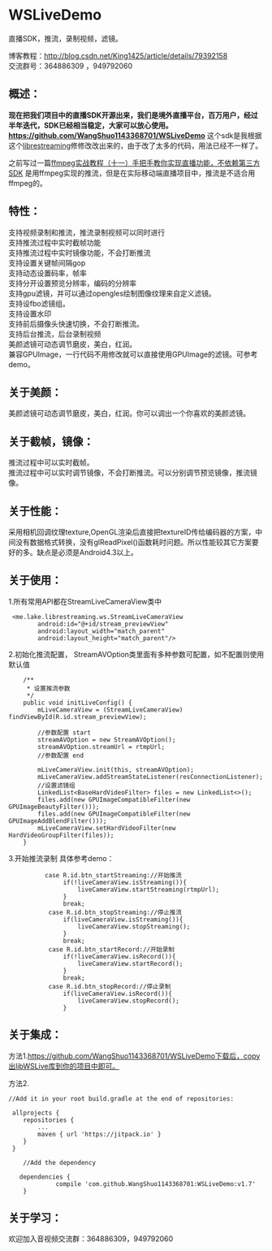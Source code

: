 # WSLiveDemo
直播SDK，推流，录制视频，滤镜。

博客教程：http://blog.csdn.net/King1425/article/details/79392158<br/>
交流群号：364886309 ，949792060

概述：
---
**现在把我们项目中的直播SDK开源出来，我们是境外直播平台，百万用户，经过半年迭代，SDK已经相当稳定，大家可以放心使用。https://github.com/WangShuo1143368701/WSLiveDemo**
这个sdk是我根据这个[librestreaming](https://github.com/lakeinchina/librestreaming)修修改改出来的，由于改了太多的代码，用法已经不一样了。

之前写过一篇[ffmpeg实战教程（十一）手把手教你实现直播功能，不依赖第三方SDK](http://blog.csdn.net/king1425/article/details/72560673)
是用ffmpeg实现的推流，但是在实际移动端直播项目中，推流是不适合用ffmpeg的。

特性：
--
支持视频录制和推流，推流录制视频可以同时进行<br/>
支持推流过程中实时截帧功能<br/>
支持推流过程中实时镜像功能，不会打断推流<br/>
支持设置关键帧间隔gop<br/>
支持动态设置码率，帧率<br/>
支持分开设置预览分辨率，编码的分辨率<br/>
支持gpu滤镜，并可以通过opengles绘制图像纹理来自定义滤镜。<br/>
支持设fbo滤镜组。<br/>
支持设置水印<br/>
支持前后摄像头快速切换，不会打断推流。<br/>
支持后台推流，后台录制视频<br/>
美颜滤镜可动态调节磨皮，美白，红润。<br/>
兼容GPUImage，一行代码不用修改就可以直接使用GPUImage的滤镜。可参考demo。<br/>

关于美颜：
----
美颜滤镜可动态调节磨皮，美白，红润。你可以调出一个你喜欢的美颜滤镜。

关于截帧，镜像：
----
推流过程中可以实时截帧。<br/>
推流过程中可以实时调节镜像，不会打断推流。可以分别调节预览镜像，推流镜像。

关于性能：
-----
采用相机回调纹理texture,OpenGL渲染后直接把textureID传给编码器的方案，中间没有数据格式转换，没有glReadPixel()函数耗时问题。所以性能较其它方案要好的多。缺点是必须是Android4.3以上。

关于使用：
-----

1.所有常用API都在StreamLiveCameraView类中

```
 <me.lake.librestreaming.ws.StreamLiveCameraView
        android:id="@+id/stream_previewView"
        android:layout_width="match_parent"
        android:layout_height="match_parent"/>
```

2.初始化推流配置， StreamAVOption类里面有多种参数可配置，如不配置则使用默认值

```
    /**
     * 设置推流参数
     */
    public void initLiveConfig() {
        mLiveCameraView = (StreamLiveCameraView) findViewById(R.id.stream_previewView);

        //参数配置 start   
        streamAVOption = new StreamAVOption();
        streamAVOption.streamUrl = rtmpUrl;
        //参数配置 end

        mLiveCameraView.init(this, streamAVOption);
        mLiveCameraView.addStreamStateListener(resConnectionListener);
        //设置滤镜组
        LinkedList<BaseHardVideoFilter> files = new LinkedList<>();
        files.add(new GPUImageCompatibleFilter(new GPUImageBeautyFilter()));
        files.add(new GPUImageCompatibleFilter(new GPUImageAddBlendFilter()));
        mLiveCameraView.setHardVideoFilter(new HardVideoGroupFilter(files));
    }
```
3.开始推流录制 具体参考demo：

```
          case R.id.btn_startStreaming://开始推流
               if(!liveCameraView.isStreaming()){
                   liveCameraView.startStreaming(rtmpUrl);
               }
               break;
           case R.id.btn_stopStreaming://停止推流
               if(liveCameraView.isStreaming()){
                   liveCameraView.stopStreaming();
               }
               break;
           case R.id.btn_startRecord://开始录制
               if(!liveCameraView.isRecord()){ 
                   liveCameraView.startRecord();
               }
               break;
           case R.id.btn_stopRecord://停止录制
               if(liveCameraView.isRecord()){
                   liveCameraView.stopRecord();                
               }
```

关于集成：
-----
方法1.https://github.com/WangShuo1143368701/WSLiveDemo下载后，copy出libWSLive库到你的项目中即可。

方法2.

```
//Add it in your root build.gradle at the end of repositories:
 
 allprojects {
	repositories {
		...
		maven { url 'https://jitpack.io' }
	}
 }

    //Add the dependency

   dependencies {
	         compile 'com.github.WangShuo1143368701:WSLiveDemo:v1.7'
	}

```

关于学习：
-----
欢迎加入音视频交流群：364886309，949792060







